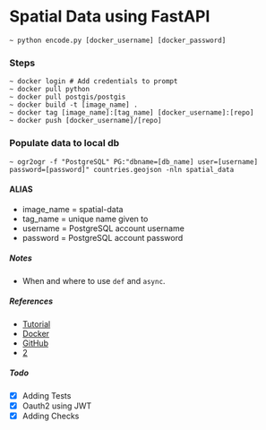 # Spatial Data using FastAPI

```
~ python encode.py [docker_username] [docker_password]
```

### Steps

```
~ docker login # Add credentials to prompt
~ docker pull python
~ docker pull postgis/postgis
~ docker build -t [image_name] .
~ docker tag [image_name]:[tag_name] [docker_username]:[repo]
~ docker push [docker_username]/[repo]
```

### Populate data to local db

```
~ ogr2ogr -f "PostgreSQL" PG:"dbname=[db_name] user=[username] password=[password]" countries.geojson -nln spatial_data
```

#### ALIAS

- image_name = spatial-data
- tag_name = unique name given to
- username = PostgreSQL account username
- password = PostgreSQL account password

##### Notes

- When and where to use `def` and `async`.

##### References

- [Tutorial](https://www.fastapitutorial.com/)
- [Docker](https://testdriven.io/blog/fastapi-crud/)
- [GitHub](https://github.com/nofoobar/JobBoard-Fastapi/blob/main/backend/tests/conftest.py)
- [2](https://github.com/jordaneremieff/django-fastapi-example/blob/main/django_fastapi/project/settings.py)

##### Todo

- [x] Adding Tests
- [x] Oauth2 using JWT
- [x] Adding Checks
